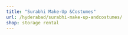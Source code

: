 ```yaml
---
title: "Surabhi Make-Up &Costumes"
url: /hyderabad/surabhi-make-up-andcostumes/
shop: storage rental
---
```

